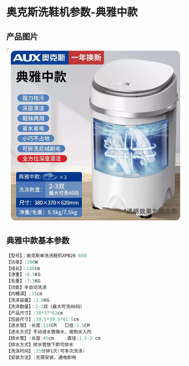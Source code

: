 # 奥克斯洗鞋机参数-典雅中款

## 产品图片

![](典雅中款.png)

## 典雅中款基本参数

```c# :line-numbers
【型号】：奥克斯单洗洗鞋机XPB26-608
【功率】:200W
【线长】：140cm
【净重】:6.5KG
【毛重】:7.5KG
【功能】半自动洗涤
【内桶深】:33cm
【洗涤容量】:2.6KG
【洗涤数量】：2-3双（最大可洗46码）
【产品尺寸】:38*37*62cm
【包装尺寸】:39.5*39.5*61.5cm
【进水管】:长度:118CM   口径:1.5CM
【进水方式】手动进水管接水，或倒水入内
【排水管】:长度:45cm     直径:1.5-2 cm
【排水方式】排水管放下即可排水
【洗涤时间】:15分钟1次(可多次洗涤)
【安装方法】:无需安装，通电即用
```
